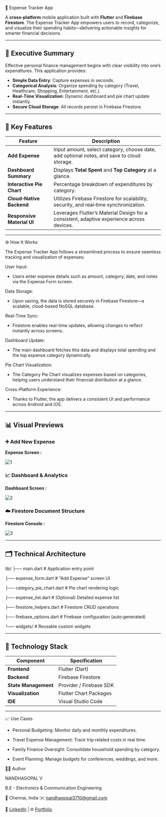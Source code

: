 💸 Expense Tracker App

A **cross‑platform** mobile application built with **Flutter** and **Firebase Firestore**. The Expense Tracker App empowers users to record, categorize, and visualize their spending habits—delivering actionable insights for smarter financial decisions.

---

## 📌 Executive Summary

Effective personal finance management begins with clear visibility into one’s expenditures. This application provides:

- **Simple Data Entry**: Capture expenses in seconds.  
- **Categorical Analysis**: Organize spending by category (Travel, Healthcare, Shopping, Entertainment, etc.).  
- **Real‑Time Visualization**: Dynamic dashboard and pie chart update instantly.  
- **Secure Cloud Storage**: All records persist in Firebase Firestore.  

---

## 🚀 Key Features

| Feature                        | Description                                                                                  |
|--------------------------------|----------------------------------------------------------------------------------------------|
| **Add Expense**                | Input amount, select category, choose date, add optional notes, and save to cloud storage.   |
| **Dashboard Summary**          | Displays **Total Spent** and **Top Category** at a glance.                                   |
| **Interactive Pie Chart**      | Percentage breakdown of expenditures by category.                                           |
| **Cloud‑Native Backend**       | Utilizes Firebase Firestore for scalability, security, and real‑time synchronization.        |
| **Responsive Material UI**     | Leverages Flutter’s Material Design for a consistent, adaptive experience across devices.    |

---

⚙️ How It Works

The Expense Tracker App follows a streamlined process to ensure seamless tracking and visualization of expenses:

User Input:
- Users enter expense details such as amount, category, date, and notes via the Expense Form screen.

Data Storage:
- Upon saving, the data is stored securely in Firebase Firestore—a scalable, cloud-based NoSQL database.

Real-Time Sync:
- Firestore enables real-time updates, allowing changes to reflect instantly across screens.

Dashboard Update:
- The main dashboard fetches this data and displays total spending and the top expense category dynamically.

Pie Chart Visualization:
- The Category Pie Chart visualizes expenses based on categories, helping users understand their financial distribution at a glance.

Cross-Platform Experience:
- Thanks to Flutter, the app delivers a consistent UI and performance across Android and iOS.

---

## 📊 Visual Previews

### ➕ Add New Expense

**Expense Screen :**

![1](https://github.com/user-attachments/assets/8719c050-1b6a-499d-918e-ba1e91930bee)


### 📈 Dashboard & Analytics

**Dashboard Screen :**

![2](https://github.com/user-attachments/assets/0343e45a-4731-44a9-95fb-72c6898520f3)


### ☁️ Firestore Document Structure

**Firestore Console :**

![3](https://github.com/user-attachments/assets/36dc21c3-cd60-4990-8e8f-6b88c552d607)


---

## 🗂️ Technical Architecture

lib/
├── main.dart # Application entry point

├── expense_form.dart # “Add Expense” screen UI

├── category_pie_chart.dart # Pie chart rendering logic

├── expense_list.dart # (Optional) Detailed expense list

├── firestore_helpers.dart # Firestore CRUD operations

├── firebase_options.dart # Firebase configuration (auto‑generated)

└── widgets/ # Reusable custom widgets


---

## 🔧 Technology Stack

| Component               | Specification                                              |
|-------------------------|------------------------------------------------------------|
| **Frontend**            | Flutter (Dart)                                             |
| **Backend**             | Firebase Firestore                                         |
| **State Management**    | Provider / Firebase SDK                                    |
| **Visualization**       | Flutter Chart Packages                                     |
| **IDE**                 | Visual Studio Code                                         |

---

📈 Use Cases

- Personal Budgeting: Monitor daily and monthly expenditures.

- Travel Expense Management: Track trip‑related costs in real time.

- Family Finance Oversight: Consolidate household spending by category.

- Event Planning: Manage budgets for conferences, weddings, and more.


👨‍💻 Author

NANDHAGOPAL V

B.E - Electronics & Communication Engineering

📍 Chennai, India
✉️ nandhagopal3710@gmail.com

🔗 [LinkedIn](https://www.linkedin.com/in/nandhagopal03/) | 🌐 [Portfolio](https://nandhgopalportfolio.netlify.app)



